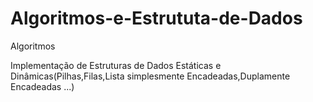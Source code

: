 # Algoritmos-e-Estrututa-de-Dados
Algoritmos

Implementação de Estruturas de Dados Estáticas e Dinâmicas(Pilhas,Filas,Lista simplesmente Encadeadas,Duplamente Encadeadas ...)
